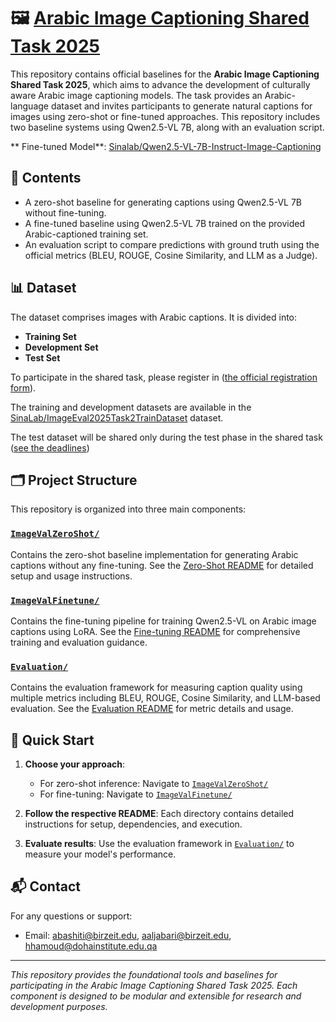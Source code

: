 # 🖼️ [Arabic Image Captioning Shared Task 2025](https://sina.birzeit.edu/image_eval2025/index.html)

This repository contains official baselines for the **Arabic Image Captioning Shared Task 2025**, which aims to advance the development of culturally aware Arabic image captioning models. The task provides an Arabic-language dataset and invites participants to generate natural captions for images using zero-shot or fine-tuned approaches. This repository includes two baseline systems using Qwen2.5-VL 7B, along with an evaluation script.

** Fine-tuned Model**: [Sinalab/Qwen2.5-VL-7B-Instruct-Image-Captioning](https://huggingface.co/SinaLab/Qwen-2.5-VL-7B-Instruct-Image-Captioning)

## 📂 Contents

- A zero-shot baseline for generating captions using Qwen2.5-VL 7B without fine-tuning.
- A fine-tuned baseline using Qwen2.5-VL 7B trained on the provided Arabic-captioned training set.
- An evaluation script to compare predictions with ground truth using the official metrics (BLEU, ROUGE, Cosine Similarity, and LLM as a Judge).

## 📊 Dataset

The dataset comprises images with Arabic captions. It is divided into:

- **Training Set**
- **Development Set**
- **Test Set**

To participate in the shared task, please register in ([the official registration form](https://forms.gle/qn4NDr6PYW49bLns7)).

The training and development datasets are available in the [SinaLab/ImageEval2025Task2TrainDataset](https://huggingface.co/datasets/SinaLab/ImageEval2025Task2TrainDataset) dataset.

 The test dataset will be shared only during the test phase in the shared task ([see the deadlines](https://sina.birzeit.edu/image_eval2025/index.html))


## 🗂️ Project Structure

This repository is organized into three main components:

### [`ImageValZeroShot/`](./ImageValZeroShot/)
Contains the zero-shot baseline implementation for generating Arabic captions without any fine-tuning. See the [Zero-Shot README](./ImageValZeroShot/README.md) for detailed setup and usage instructions.

### [`ImageValFinetune/`](./ImageValFinetune/)  
Contains the fine-tuning pipeline for training Qwen2.5-VL on Arabic image captions using LoRA. See the [Fine-tuning README](./ImageValFinetune/README.md) for comprehensive training and evaluation guidance.

### [`Evaluation/`](./Evaluation/)
Contains the evaluation framework for measuring caption quality using multiple metrics including BLEU, ROUGE, Cosine Similarity, and LLM-based evaluation. See the [Evaluation README](./Evaluation/README.md) for metric details and usage.


## 🚀 Quick Start

1. **Choose your approach**: 
   - For zero-shot inference: Navigate to [`ImageValZeroShot/`](./ImageValZeroShot/)
   - For fine-tuning: Navigate to [`ImageValFinetune/`](./ImageValFinetune/)

2. **Follow the respective README**: Each directory contains detailed instructions for setup, dependencies, and execution.

3. **Evaluate results**: Use the evaluation framework in [`Evaluation/`](./Evaluation/) to measure your model's performance.

## 📬 Contact

For any questions or support:

- Email: abashiti@birzeit.edu, aaljabari@birzeit.edu, hhamoud@dohainstitute.edu.qa

---

*This repository provides the foundational tools and baselines for participating in the Arabic Image Captioning Shared Task 2025. Each component is designed to be modular and extensible for research and development purposes.*
